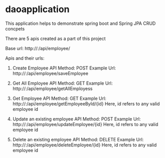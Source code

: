# daoapplication
This application helps to demonstrate spring boot and Spring JPA CRUD concpets

There are 5 apis created as a part of this project

Base url: http://<host>:<port>/api/employee/
  
Apis and their urls: 
  
1. Create Employee API
   Method: POST
   Example Url: http://<host>:<port>/api/employee/saveEmployee 
	
2. Get All Employee API
   Method: GET
   Example Url: http://<host>:<port>/api/employee/getAllEmployess 
	
3. Get Employee API
   Method: GET
   Example Url: http://<host>:<port>/api/employee/getEmployeeById/{id}
   Here, id refers to any valid employee id
	
4. Update an existing employee API
   Method: POST
   Example Url: http://<host>:<port>/api/employee/updateEmployee/{id}
   Here, id refers to any valid employee id
	
5. Delete an existing employee API
   Method: DELETE
   Example Url: http://<host>:<port>/api/employee/deleteEmployee/{id}
   Here, id refers to any valid employee id
